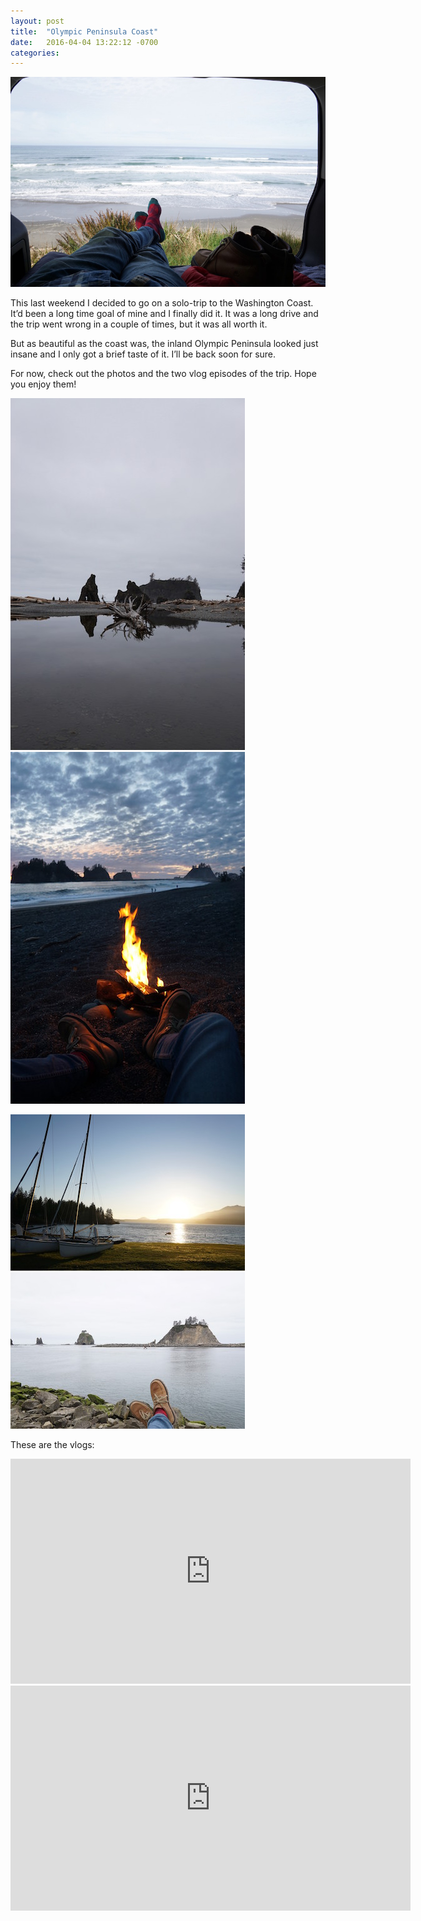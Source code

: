 ```yaml
---
layout: post
title:  "Olympic Peninsula Coast"
date:   2016-04-04 13:22:12 -0700
categories:
---
```


![Olympic Peninsula Coast](/images/blog/20160404_olympic/20160404_olympic1.jpeg)

This last weekend I decided to go on a solo-trip to the Washington Coast. It’d been a long time goal of mine and I finally did it. It was a long drive and the trip went wrong in a couple of times, but it was all worth it.

But as beautiful as the coast was, the inland Olympic Peninsula looked just insane and I only got a brief taste of it. I’ll be back soon for sure.

For now, check out the photos and the two vlog episodes of the trip. Hope you enjoy them!

![Olympic Peninsula Coast](/images/blog/20160404_olympic/20160404_olympic2.jpeg) ![Olympic Peninsula Coast](/images/blog/20160404_olympic/20160404_olympic3.jpeg)

![Olympic Peninsula Coast](/images/blog/20160404_olympic/20160404_olympic4.jpeg) ![Olympic Peninsula Coast](/images/blog/20160404_olympic/20160404_olympic5.jpeg)

These are the vlogs:

<div class="align-center">
<iframe width="640" height="360" src="https://www.youtube.com/embed/sFAtRp-MoGI" frameborder="0" allowfullscreen></iframe>
</div>

<div class="align-center">
<iframe width="640" height="360" src="https://www.youtube.com/embed/C28KIOL8vJ0" frameborder="0" allowfullscreen></iframe>
</div>
